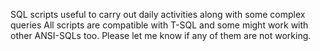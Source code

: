 SQL scripts useful to carry out daily activities along with some complex queries
All scripts are compatible with T-SQL and some might work with other ANSI-SQLs too. 
Please let me know if any of them are not working. 
